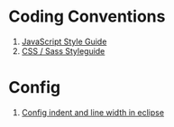 # Coding Conventions

1. [JavaScript Style Guide](https://github.com/airbnb/javascript)
2. [CSS / Sass Styleguide](https://github.com/airbnb/css)

# Config

1. [Config indent and line width in eclipse](https://github.com/minhbkpro/coding-conventions/blob/master/Config%20indent%20in%20eclipse.md)
